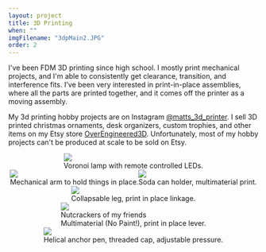 ```yaml
---
layout: project
title: 3D Printing
when: ""
imgFilename: "3dpMain2.JPG"
order: 2
---
```


I've been FDM 3D printing since high school. I mostly print mechanical projects, and I'm able to consistently get clearance, transition, and interference fits. I've been very interested in print-in-place assemblies, where all the parts are printed together, and it comes off the printer as a moving assembly.

My 3d printing hobby projects are on Instagram <a href="https://www.instagram.com/matts_3d_printer/" class="link" target="_blank" rel="noopener noreferrer">@matts_3d_printer</a>. I sell 3D printed christmas ornaments, desk organizers, custom trophies, and other items on my Etsy store <a href="https://www.etsy.com/shop/OverEngineered3D" class="link" target="_blank" rel="noopener noreferrer">OverEngineered3D</a>. Unfortunately, most of my hobby projects can't be produced at scale to be sold on Etsy.


<div style="display:flex; justify-content:center; align-items:center; flex-wrap:wrap;">

<div class="imgCptnBox">
<img src="{{ "assets/images/voronoi.JPG" | relative_url }}" class="articleImg">
<figcaption class="articleCaption">Voronoi lamp with remote controlled LEDs.</figcaption>
</div>

<div class="imgCptnBox">
<img src="{{ "assets/images/mechArm.jpg" | relative_url }}" class="articleImg">
<figcaption class="articleCaption">Mechanical arm to hold things in place.</figcaption>
</div>

<div class="imgCptnBox">
<img src="{{ "assets/images/boilerStien.JPG" | relative_url }}" class="articleImg">
<figcaption class="articleCaption">Soda can holder, multimaterial print.</figcaption>
</div>

<div class="imgCptnBox">
<img src="{{ "assets/images/leg.png" | relative_url }}" class="articleImg">
<figcaption class="articleCaption">Collapsable leg, print in place linkage.</figcaption>
</div>

<div class="imgCptnBox">
<img src="{{ "assets/images/3dpMain2.JPG" | relative_url }}" class="articleImg">
<figcaption class="articleCaption">Nutcrackers of my friends<br>Multimaterial (No Paint!), print in place lever.</figcaption>
</div>

<div class="imgCptnBox">
<img src="{{ "assets/images/pen.JPG" | relative_url }}" class="articleImg">
<figcaption class="articleCaption">Helical anchor pen, threaded cap, adjustable pressure.</figcaption>
</div>

</div>


